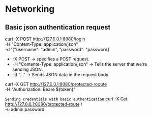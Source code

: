 # Networking

## Basic json authentication request

<mark>

curl -X POST http://127.0.0.1:8080/login \
 -H "Content-Type: application/json" \
 -d '{"username": "admin", "password": "password}'

- -X POST -> specifies a POST request.
- -H "Contente-Type: application/json" -> Tells the server that we're sending JSON.
- -d "..." -> Sends JSON data in the request body.

curl -X GET http://127.0.0.1:8080/protected-rooute \
-H "Authorization: Beare ${token}"

`Sending credentials with basic authentication`
curl -X Get http://127.0.0.1:8080/protected-route \  
 -u admin:password

</mark>
